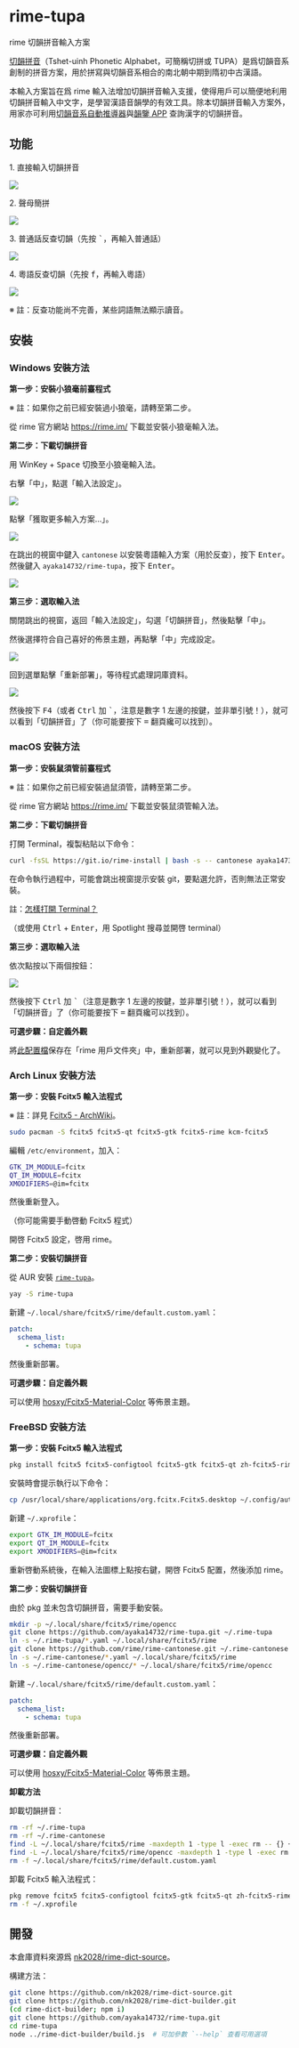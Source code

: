 # rime-tupa

rime 切韻拼音輸入方案

[切韻拼音](https://zhuanlan.zhihu.com/p/478751152)（Tshet-uinh Phonetic Alphabet，可簡稱切拼或 TUPA）是爲切韻音系創制的拼音方案，用於拼寫與切韻音系相合的南北朝中期到隋初中古漢語。

本輸入方案旨在爲 rime 輸入法增加切韻拼音輸入支援，使得用戶可以簡便地利用切韻拼音輸入中文字，是學習漢語音韻學的有效工具。除本切韻拼音輸入方案外，用家亦可利用[切韻音系自動推導器](https://nk2028.shn.hk/qieyun-autoderiver/)與[韻鑒 APP](https://zhuanlan.zhihu.com/p/361127660) 查詢漢字的切韻拼音。

## 功能

1\. 直接輸入切韻拼音

![](demo/1.png)

2\. 聲母簡拼

![](demo/2.png)

3\. 普通話反查切韻（先按 <kbd>`</kbd>，再輸入普通話）

![](demo/3.png)

4\. 粵語反查切韻（先按 <kbd>f</kbd>，再輸入粵語）

![](demo/4.png)

※ 註：反查功能尚不完善，某些詞語無法顯示讀音。

## 安裝

### Windows 安裝方法

**第一步：安裝小狼毫前臺程式**

※ 註：如果你之前已經安裝過小狼毫，請轉至第二步。

從 rime 官方網站 <https://rime.im/> 下載並安裝小狼毫輸入法。

**第二步：下載切韻拼音**

用 WinKey + <kbd>Space</kbd> 切換至小狼毫輸入法。

右擊「中」，點選「輸入法設定」。

![](https://camo.githubusercontent.com/aabb02dd5cd3dc8fbbff33efd6201707ad0fad94cb1e6ce913ce36684c619325/68747470733a2f2f692e696d6775722e636f6d2f5858484d5343432e706e67)

點擊「獲取更多輸入方案...」。

![](https://camo.githubusercontent.com/97f42eb9aff6a44934777e2568ff5e6dc7a648266bbdc01739ec09d5810d718e/68747470733a2f2f692e696d6775722e636f6d2f657578684543562e706e67)

在跳出的視窗中鍵入 `cantonese` 以安裝粵語輸入方案（用於反查），按下 <kbd>Enter</kbd>。然後鍵入 `ayaka14732/rime-tupa`，按下 <kbd>Enter</kbd>。

![](https://camo.githubusercontent.com/9609be7beef59bc18bb006aa95c8d17238f2ad45e0f88a274bc03d3984bad1c1/68747470733a2f2f692e696d6775722e636f6d2f315871617959382e706e67)

**第三步：選取輸入法**

關閉跳出的視窗，返回「輸入法設定」，勾選「切韻拼音」，然後點擊「中」。

然後選擇符合自己喜好的佈景主題，再點擊「中」完成設定。

![](https://camo.githubusercontent.com/59daa1cbd01f2a9ca20674be4f2cdaad02a047cfa31c69e213caa278e8c2b222/68747470733a2f2f692e696d6775722e636f6d2f354e6d476247332e706e67)

回到選單點擊「重新部署」，等待程式處理詞庫資料。

![](https://camo.githubusercontent.com/d0d5806ce3cafbb50f3dfcf363163b9a67f2e2b1432e437f59e6ab57fd5298c5/68747470733a2f2f692e696d6775722e636f6d2f7a6b507964624c2e706e67)

然後按下 <kbd>F4</kbd>（或者 <kbd>Ctrl</kbd> 加 <kbd>`</kbd>，注意是數字 1 左邊的按鍵，並非單引號！），就可以看到「切韻拼音」了（你可能要按下 <kbd>=</kbd> 翻頁纔可以找到）。

### macOS 安裝方法

**第一步：安裝鼠須管前臺程式**

※ 註：如果你之前已經安裝過鼠須管，請轉至第二步。

從 rime 官方網站 <https://rime.im/> 下載並安裝鼠須管輸入法。

**第二步：下載切韻拼音**

打開 Terminal，複製粘貼以下命令：

```sh
curl -fsSL https://git.io/rime-install | bash -s -- cantonese ayaka14732/rime-tupa custom:set:config=default,key=installed_from,value=ayaka14732/rime-tupa custom:clear_schema_list custom:add:schema=tupa custom:add:schema=luna_pinyin custom:add:schema=jyut6ping3
```

在命令執行過程中，可能會跳出視窗提示安裝 git，要點選允許，否則無法正常安裝。

註：[怎樣打開 Terminal？](https://support.apple.com/guide/terminal/open-or-quit-terminal-apd5265185d-f365-44cb-8b09-71a064a42125/mac)

（或使用 <kbd>Ctrl</kbd> + <kbd>Enter</kbd>，用 Spotlight 搜尋並開啓 terminal）

**第三步：選取輸入法**

依次點按以下兩個按鈕：

![](https://camo.githubusercontent.com/d95f9084049b7f97711737fcaaa3cc82411764da5bb6da3bb1313d5742075a64/68747470733a2f2f692e696d6775722e636f6d2f366139435331522e6a7067)

然後按下 <kbd>Ctrl</kbd> 加 <kbd>`</kbd>（注意是數字 1 左邊的按鍵，並非單引號！），就可以看到「切韻拼音」了（你可能要按下 <kbd>=</kbd> 翻頁纔可以找到）。

**可選步驟：自定義外觀**

將[此配置檔](https://gist.githubusercontent.com/laubonghaudoi/40f4ad4036a321a21fb2f32229892f55/raw/958e050a57cc3da7abe0ba16510d61e95ad2b9ee/squirrel.custom.yaml)保存在「rime 用戶文件夾」中，重新部署，就可以見到外觀變化了。

### Arch Linux 安裝方法

**第一步：安裝 Fcitx5 輸入法程式**

※ 註：詳見 [Fcitx5 - ArchWiki](https://wiki.archlinux.org/index.php/Fcitx5)。

```sh
sudo pacman -S fcitx5 fcitx5-qt fcitx5-gtk fcitx5-rime kcm-fcitx5
```

編輯 `/etc/environment`，加入：

```sh
GTK_IM_MODULE=fcitx
QT_IM_MODULE=fcitx
XMODIFIERS=@im=fcitx
```

然後重新登入。

（你可能需要手動啓動 Fcitx5 程式）

開啓 Fcitx5 設定，啓用 rime。

**第二步：安裝切韻拼音**

從 AUR 安裝 [`rime-tupa`](https://aur.archlinux.org/packages/rime-tupa)。

```sh
yay -S rime-tupa
```

新建 `~/.local/share/fcitx5/rime/default.custom.yaml`：

```yaml
patch:
  schema_list:
    - schema: tupa
```

然後重新部署。

**可選步驟：自定義外觀**

可以使用 [hosxy/Fcitx5-Material-Color](https://github.com/hosxy/Fcitx5-Material-Color) 等佈景主題。

### FreeBSD 安裝方法

**第一步：安裝 Fcitx5 輸入法程式**

```sh
pkg install fcitx5 fcitx5-configtool fcitx5-gtk fcitx5-qt zh-fcitx5-rime zh-rime-essay
```

安裝時會提示執行以下命令：

```sh
cp /usr/local/share/applications/org.fcitx.Fcitx5.desktop ~/.config/autostart/
```

新建 `~/.xprofile`：

```sh
export GTK_IM_MODULE=fcitx
export QT_IM_MODULE=fcitx
export XMODIFIERS=@im=fcitx
```

重新啓動系統後，在輸入法圖標上點按右鍵，開啓 Fcitx5 配置，然後添加 rime。

**第二步：安裝切韻拼音**

由於 pkg 並未包含切韻拼音，需要手動安裝。

```sh
mkdir -p ~/.local/share/fcitx5/rime/opencc
git clone https://github.com/ayaka14732/rime-tupa.git ~/.rime-tupa
ln -s ~/.rime-tupa/*.yaml ~/.local/share/fcitx5/rime
git clone https://github.com/rime/rime-cantonese.git ~/.rime-cantonese
ln -s ~/.rime-cantonese/*.yaml ~/.local/share/fcitx5/rime
ln -s ~/.rime-cantonese/opencc/* ~/.local/share/fcitx5/rime/opencc
```

新建 `~/.local/share/fcitx5/rime/default.custom.yaml`：

```yaml
patch:
  schema_list:
    - schema: tupa
```

然後重新部署。

**可選步驟：自定義外觀**

可以使用 [hosxy/Fcitx5-Material-Color](https://github.com/hosxy/Fcitx5-Material-Color) 等佈景主題。

**卸載方法**

卸載切韻拼音：

```sh
rm -rf ~/.rime-tupa
rm -rf ~/.rime-cantonese
find -L ~/.local/share/fcitx5/rime -maxdepth 1 -type l -exec rm -- {} +
find -L ~/.local/share/fcitx5/rime/opencc -maxdepth 1 -type l -exec rm -- {} +
rm -f ~/.local/share/fcitx5/rime/default.custom.yaml
```

卸載 Fcitx5 輸入法程式：

```sh
pkg remove fcitx5 fcitx5-configtool fcitx5-gtk fcitx5-qt zh-fcitx5-rime zh-rime-essay
rm -f ~/.xprofile
```

## 開發

本倉庫資料來源爲 [nk2028/rime-dict-source](https://github.com/nk2028/rime-dict-source)。

構建方法：

```sh
git clone https://github.com/nk2028/rime-dict-source.git
git clone https://github.com/nk2028/rime-dict-builder.git
(cd rime-dict-builder; npm i)
git clone https://github.com/ayaka14732/rime-tupa.git
cd rime-tupa
node ../rime-dict-builder/build.js  # 可加參數 `--help` 查看可用選項
```
